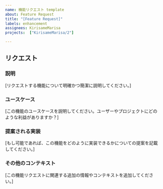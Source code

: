 ```yaml
---
name: 機能リクエスト template
about: Feature Request
title: "[Feature Request]"
labels: enhancement
assignees: KirisameMarisa
projects:  ["KirisameMarisa/2"]

---
```


## リクエスト

### 説明
[リクエストする機能について明確かつ簡潔に説明してください。]

### ユースケース
[この機能のユースケースを説明してください。ユーザーやプロジェクトにどのような利益がありますか？]

### 提案される実装
[もし可能であれば、この機能をどのように実装できるかについての提案を記載してください。]

### その他のコンテキスト
[この機能リクエストに関連する追加の情報やコンテキストを追加してください。]
